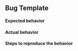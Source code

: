 
## Bug Template

#### Expected behavior

#### Actual behavior

#### Steps to reproduce the behavior
